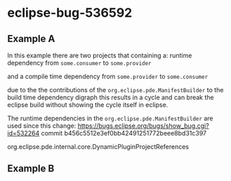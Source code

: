 # eclipse-bug-536592

## Example A

In this example there are two projects that containing a:
runtime dependency from `some.consumer` to `some.provider`

and a
compile time dependency from `some.provider` to `some.consumer` 

due to the the contributions of the `org.eclipse.pde.ManifestBuilder` to the build time dependency digraph
this results in a cycle and can break the eclipse build without showing the cycle itself in eclipse.

The runtime dependencies in the `org.eclipse.pde.ManifestBuilder` are used since this change:
https://bugs.eclipse.org/bugs/show_bug.cgi?id=532264
commit b456c5512e3ef0bb42491251772beee8bd31c397

org.eclipse.pde.internal.core.DynamicPluginProjectReferences

## Example B

